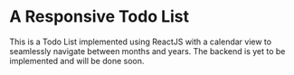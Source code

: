# A Responsive Todo List

This is a Todo List implemented using ReactJS with a calendar view to seamlessly navigate between months and years. The backend is yet to be implemented and will be done soon. 
